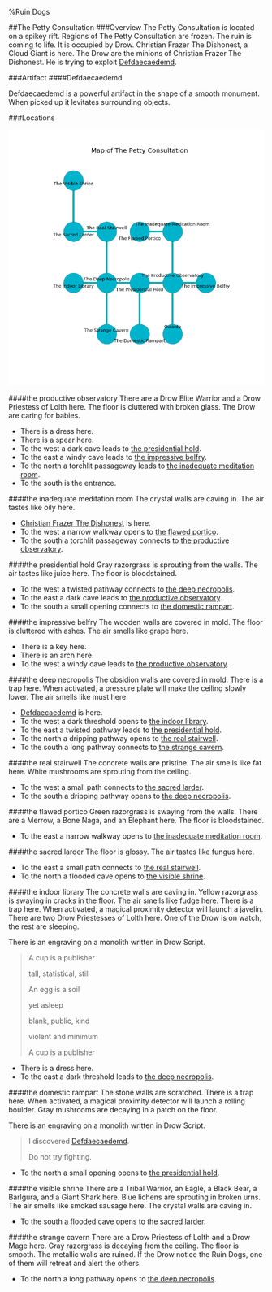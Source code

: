 %Ruin Dogs

##The Petty Consultation
###Overview
The Petty Consultation is located on a spikey rift. Regions of The Petty Consultation are frozen. The ruin is coming to life. It is occupied by Drow. <a name="Christian-Frazer-The-Dishonest"></a>Christian Frazer The Dishonest, a Cloud Giant is here. The Drow are the minions of Christian Frazer The Dishonest. He  is trying to exploit [Defdaecaedemd](#Defdaecaedemd). 



###Artifact
####<a name="Defdaecaedemd"></a>Defdaecaedemd


Defdaecaedemd is a powerful artifact in the shape of a smooth monument. When picked up it levitates surrounding objects. 





###Locations


![](../v2/images/The-Petty-Consultation.png)

####<a name="the-productive-observatory"></a>the productive observatory
There are a Drow Elite Warrior and a Drow Priestess of Lolth here. The floor is cluttered with broken glass. The Drow are caring for babies. 



* There is a dress here.
* There is a spear here.
* To the west a dark cave leads to [the presidential hold](#the-presidential-hold).
* To the east a windy cave leads to [the impressive belfry](#the-impressive-belfry).
* To the north a torchlit passageway leads to [the inadequate meditation room](#the-inadequate-meditation-room).
* To the south is the entrance.


####<a name="the-inadequate-meditation-room"></a>the inadequate meditation room
The crystal walls are caving in. The air tastes like oily here. 



* [Christian Frazer The Dishonest](#Christian-Frazer-The-Dishonest) is here.
* To the west a narrow walkway opens to [the flawed portico](#the-flawed-portico).
* To the south a torchlit passageway connects to [the productive observatory](#the-productive-observatory).


####<a name="the-presidential-hold"></a>the presidential hold
Gray razorgrass is sprouting from the walls. The air tastes like juice here. The floor is bloodstained. 



* To the west a twisted pathway connects to [the deep necropolis](#the-deep-necropolis).
* To the east a dark cave leads to [the productive observatory](#the-productive-observatory).
* To the south a small opening connects to [the domestic rampart](#the-domestic-rampart).


####<a name="the-impressive-belfry"></a>the impressive belfry
The wooden walls are covered in mold. The floor is cluttered with ashes. The air smells like grape here. 



* There is a key here.
* There is an arch here.
* To the west a windy cave leads to [the productive observatory](#the-productive-observatory).


####<a name="the-deep-necropolis"></a>the deep necropolis
The obsidion walls are covered in mold. There is a trap here. When activated, a pressure plate will make the ceiling slowly lower. The air smells like must here. 



* [Defdaecaedemd](#Defdaecaedemd) is here.
* To the west a dark threshold opens to [the indoor library](#the-indoor-library).
* To the east a twisted pathway leads to [the presidential hold](#the-presidential-hold).
* To the north a dripping pathway opens to [the real stairwell](#the-real-stairwell).
* To the south a long pathway connects to [the strange cavern](#the-strange-cavern).


####<a name="the-real-stairwell"></a>the real stairwell
The concrete walls are pristine. The air smells like fat here. White mushrooms are sprouting from the ceiling. 



* To the west a small path connects to [the sacred larder](#the-sacred-larder).
* To the south a dripping pathway opens to [the deep necropolis](#the-deep-necropolis).


####<a name="the-flawed-portico"></a>the flawed portico
Green razorgrass is swaying from the walls. There are a Merrow, a Bone Naga, and an Elephant here. The floor is bloodstained. 



* To the east a narrow walkway opens to [the inadequate meditation room](#the-inadequate-meditation-room).


####<a name="the-sacred-larder"></a>the sacred larder
The floor is glossy. The air tastes like fungus here. 



* To the east a small path connects to [the real stairwell](#the-real-stairwell).
* To the north a flooded cave opens to [the visible shrine](#the-visible-shrine).


####<a name="the-indoor-library"></a>the indoor library
The concrete walls are caving in. Yellow razorgrass is swaying in cracks in the floor. The air smells like fudge here. There is a trap here. When activated, a magical proximity detector will launch a javelin. There are two Drow Priestesses of Lolth here. One of the Drow is on watch, the rest are sleeping. 

There is an engraving on a monolith written in Drow Script. 

> A cup is a publisher
>
> tall, statistical, still
>
> An egg is a soil
>
> yet asleep
>
> blank, public, kind
>
> violent and minimum
>
> A cup is a publisher
>


* There is a dress here.
* To the east a dark threshold leads to [the deep necropolis](#the-deep-necropolis).


####<a name="the-domestic-rampart"></a>the domestic rampart
The stone walls are scratched. There is a trap here. When activated, a magical proximity detector will launch a rolling boulder. Gray mushrooms are decaying in a patch on the floor. 

There is an engraving on a monolith written in Drow Script. 

> I discovered [Defdaecaedemd](#Defdaecaedemd).
>
> Do not try fighting.
>


* To the north a small opening opens to [the presidential hold](#the-presidential-hold).


####<a name="the-visible-shrine"></a>the visible shrine
There are a Tribal Warrior, an Eagle, a Black Bear, a Barlgura, and a Giant Shark here. Blue lichens are sprouting in broken urns. The air smells like smoked sausage here. The crystal walls are caving in. 



* To the south a flooded cave opens to [the sacred larder](#the-sacred-larder).


####<a name="the-strange-cavern"></a>the strange cavern
There are a Drow Priestess of Lolth and a Drow Mage here. Gray razorgrass is decaying from the ceiling. The floor is smooth. The metallic walls are ruined. If the Drow notice the Ruin Dogs, one of them will retreat and alert the others. 



* To the north a long pathway opens to [the deep necropolis](#the-deep-necropolis).


